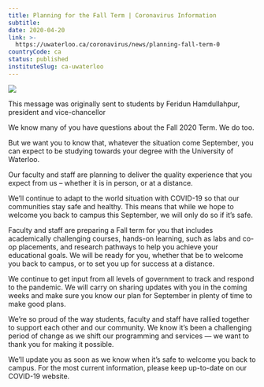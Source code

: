 ```yaml
---
title: Planning for the Fall Term | Coronavirus Information
subtitle: 
date: 2020-04-20
link: >-
  https://uwaterloo.ca/coronavirus/news/planning-fall-term-0
countryCode: ca
status: published
instituteSlug: ca-uwaterloo
---
```

![](https://uwaterloo.ca/favicon.ico)

This message was originally sent to students by Feridun Hamdullahpur, president and vice-chancellor

We know many of you have questions about the Fall 2020 Term. We do too.

But we want you to know that, whatever the situation come September, you can expect to be studying towards your degree with the University of Waterloo.

Our faculty and staff are planning to deliver the quality experience that you expect from us – whether it is in person, or at a distance.

We’ll continue to adapt to the world situation with COVID-19 so that our communities stay safe and healthy. This means that while we hope to welcome you back to campus this September, we will only do so if it’s safe.

Faculty and staff are preparing a Fall term for you that includes academically challenging courses, hands-on learning, such as labs and co-op placements, and research pathways to help you achieve your educational goals. We will be ready for you, whether that be to welcome you back to campus, or to set you up for success at a distance.

We continue to get input from all levels of government to track and respond to the pandemic. We will carry on sharing updates with you in the coming weeks and make sure you know our plan for September in plenty of time to make good plans.

We’re so proud of the way students, faculty and staff have rallied together to support each other and our community. We know it’s been a challenging period of change as we shift our programming and services — we want to thank you for making it possible.

We’ll update you as soon as we know when it’s safe to welcome you back to campus. For the most current information, please keep up-to-date on our COVID-19 website.
